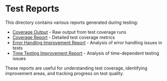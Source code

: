 
# Test Reports

This directory contains various reports generated during testing:

- [Coverage Output](./coverage_output.txt) - Raw output from test coverage runs
- [Coverage Report](./coverage_report.txt) - Detailed test coverage metrics
- [Error Handling Improvement Report](./ERROR_HANDLING_IMPROVEMENT_REPORT.md) - Analysis of error handling issues in tests
- [Time Testing Improvement Report](./TIME_TESTING_IMPROVEMENTS_REPORT.md) - Analysis of time-dependent testing issues

These reports are useful for understanding test coverage, identifying improvement areas,
and tracking progress on test quality.

